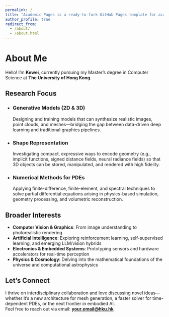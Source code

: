 ```yaml
---
permalink: /
title: "Academic Pages is a ready-to-fork GitHub Pages template for academic personal websites"
author_profile: true
redirect_from: 
  - /about/
  - /about.html
---
```


# About Me

Hello! I’m **Kewei**, currently pursuing my Master’s degree in Computer Science at **The University of Hong Kong**.

## Research Focus

- ### Generative Models (2D & 3D)  
  Designing and training models that can synthesize realistic images, point clouds, and meshes—bridging the gap between data-driven deep learning and traditional graphics pipelines.

- ### Shape Representation  
  Investigating compact, expressive ways to encode geometry (e.g., implicit functions, signed distance fields, neural radiance fields) so that 3D objects can be stored, manipulated, and rendered with high fidelity.

- ### Numerical Methods for PDEs  
  Applying finite-difference, finite-element, and spectral techniques to solve partial differential equations arising in physics-based simulation, geometry processing, and volumetric reconstruction.

## Broader Interests

- **Computer Vision & Graphics**: From image understanding to photorealistic rendering  
- **Artificial Intelligence**: Exploring reinforcement learning, self-supervised learning, and emerging LLM/vision hybrids  
- **Electronics & Embedded Systems**: Prototyping sensors and hardware accelerators for real-time perception  
- **Physics & Cosmology**: Delving into the mathematical foundations of the universe and computational astrophysics  

## Let’s Connect

I thrive on interdisciplinary collaboration and love discussing novel ideas—whether it’s a new architecture for mesh generation, a faster solver for time-dependent PDEs, or the next frontier in embodied AI.  
Feel free to reach out via email: **your.email@hku.hk**  

